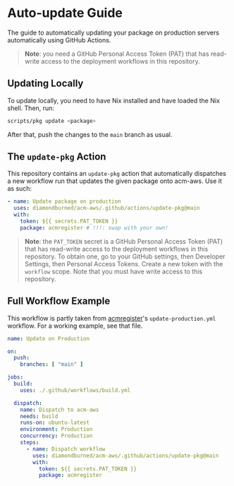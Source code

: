 # Auto-update Guide

The guide to automatically updating your package on production servers
automatically using GitHub Actions.

> **Note**: you need a GitHub Personal Access Token (PAT) that has read-write
> access to the deployment workflows in this repository.

## Updating Locally

To update locally, you need to have Nix installed and have loaded the Nix
shell. Then, run:

```sh
scripts/pkg update <package>
```

After that, push the changes to the `main` branch as usual.

## The `update-pkg` Action

This repository contains an `update-pkg` action that automatically dispatches a
new workflow run that updates the given package onto acm-aws. Use it as such:

```yml
- name: Update package on production
  uses: diamondburned/acm-aws/.github/actions/update-pkg@main
  with:
    token: ${{ secrets.PAT_TOKEN }}
    package: acmregister # !!!: swap with your own!
```

> **Note**: the `PAT_TOKEN` secret is a GitHub Personal Access Token (PAT) that
> has read-write access to the deployment workflows in this repository. To
> obtain one, go to your GitHub settings, then Developer Settings, then
> Personal Access Tokens. Create a new token with the `workflow` scope. Note
> that you must have write access to this repository.

## Full Workflow Example

This workflow is partly taken from
[acmregister](https://github.com/diamondburned/acmregister)'s
`update-production.yml` workflow. For a working example, see that file.

```yml
name: Update on Production

on:
  push:
    branches: [ "main" ]

jobs:
  build:
    uses: ./.github/workflows/build.yml

  dispatch:
    name: Dispatch to acm-aws
    needs: build
    runs-on: ubuntu-latest
    environment: Production
    concurrency: Production
    steps:
      - name: Dispatch workflow
        uses: diamondburned/acm-aws/.github/actions/update-pkg@main
        with:
          token: ${{ secrets.PAT_TOKEN }}
          package: acmregister
```
